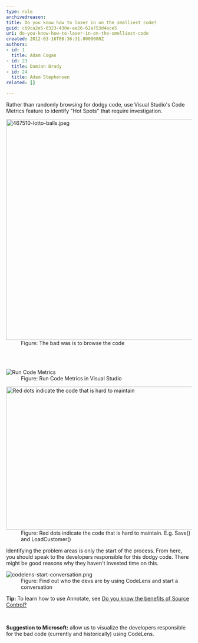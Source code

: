 ```yaml
---
type: rule
archivedreason: 
title: Do you know how to laser in on the smelliest code?
guid: c69ca2e5-0323-430e-ae26-62a753d4ace5
uri: do-you-know-how-to-laser-in-on-the-smelliest-code
created: 2012-03-16T08:36:31.0000000Z
authors:
- id: 1
  title: Adam Cogan
- id: 23
  title: Damian Brady
- id: 24
  title: Adam Stephensen
related: []

---
```



<p>Rather than randomly browsing for dodgy code, use Visual Studio's Code Metrics feature to identify &quot;Hot Spots&quot; that require investigation.<br></p><dl class="badImage"><dt> 
      <img alt="467510-lotto-balls.jpeg" src="/PublishingImages/lotto-balls.jpeg" style="width&#58;600px;" /> 
   </dt><dd>​Figure&#58; The bad was is to browse the code<br></dd></dl>
<br><excerpt class='endintro'></excerpt><br>
<dl class="image"><dt>
      <img src="/PublishingImages/VS%2011%20Code%20Metrics.png" alt="Run Code Metrics" />
   </dt><dd>Figure&#58; Run Code Metrics&#160;in Visual Studio</dd></dl><dl class="image"><dt>
      <img src="/PublishingImages/CodeMetrics_3.png" alt="Red dots indicate the code that is hard to maintain" style="width&#58;750px;height&#58;389px;" />
   </dt><dd>Figure&#58; Red dots indicate the code that is hard to maintain. E.g. Save() and LoadCustomer()</dd></dl><p>Identifying the problem areas is only the start of the process. From here, you should speak to the developers responsible for this dodgy code. There might be good reasons why they haven't invested time on this.</p><dl class="image"><dt>
      <img class="ms-rteCustom-ImageArea" src="/PublishingImages/codelens-start-conversation.png" alt="codelens-start-conversation.png" />  
      <br>
   </dt><dd>Figure&#58; Find out who&#160;the devs are&#160;by using CodeLens and start a conversation<span style="color&#58;#444444;">​</span></dd></dl>​<strong>Tip&#58;</strong> To learn how to use Annotate, see 
<a href="http&#58;//www.ssw.com.au/ssw/Standards/Rules/RulesToBetterSourceControlwithTFS.aspx#UsingSourceControl">Do you know the benefits of Source Control?</a> 
<p> 
   <br> 
</p><div><p class="ssw15-rteElement-GreyBox"> 
      <b>​Suggestion to Microsoft&#58;</b> allow us to visualize the developers responsible for the bad code (currently and historically)&#160;using CodeLens.<br></p></div>


